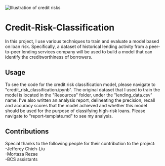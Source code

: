 ![Illustration of credit risks](https://user-images.githubusercontent.com/67468718/149666189-fbae54b6-b123-4905-8348-e59ec94cdb1c.png)
# Credit-Risk-Classification
In this project, I use various techniques to train and evaluate a model based on loan risk. Specifically, a dataset of historical lending activity from a peer-to-peer lending services company will be used to build a model that can identify the creditworthiness of borrowers.

## Usage
To see the code for the credit risk classification model, please navigate to "credit_risk_classification.ipynb". The original dataset that I used to train the model is located in the "Resources" folder, under the "lending_data.csv" name. I've also written an analysis report, delineating the precision, recall and accuracy scores that the model achieved and whether this model should be used for the purpose of classifying high-risk loans. Please navigate to "report-template.md" to see my analysis. 

## Contributions
Special thanks to the following people for their contribution to the project:\
-Jefferey Chieh-Liu\
-Mortaza Rezae\
-BCS assistants